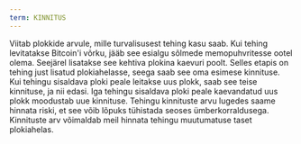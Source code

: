 ```yaml
---
term: KINNITUS
---
```


Viitab plokkide arvule, mille turvalisusest tehing kasu saab. Kui tehing levitatakse Bitcoin'i võrku, jääb see esialgu sõlmede memopuhvritesse ootel olema. Seejärel lisatakse see kehtiva plokina kaevuri poolt. Selles etapis on tehing just lisatud plokiahelasse, seega saab see oma esimese kinnituse. Kui tehingu sisaldava ploki peale leitakse uus plokk, saab see teise kinnituse, ja nii edasi. Iga tehingu sisaldava ploki peale kaevandatud uus plokk moodustab uue kinnituse. Tehingu kinnituste arvu lugedes saame hinnata riski, et see võib lõpuks tühistada seoses ümberkorraldusega. Kinnituste arv võimaldab meil hinnata tehingu muutumatuse taset plokiahelas.